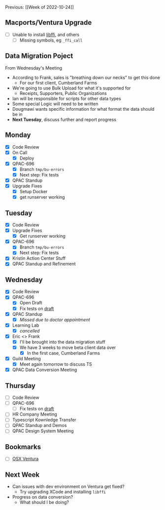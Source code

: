 Previous: [[Week of 2022-10-24]]

## Macports/Ventura Upgrade
- [ ] Unable to install [libffi](https://github.com/libffi/libffi), and others
	- [ ] Missing symbols, eg `_ffi_call`

## Data Migration Poject
From Wednesday's Meeting
- According to Frank, sales is "breathing down our necks" to get this done
	- For our first client, Cumberland Farms
- We're going to use Bulk Upload for what it's supported for
	- Receipts, Supporters, Public Organizations
- Ian will be responsible for scripts for other data types
- Some special Logic will need to be written
- Dougmawi wants specific information for what format the data should be in
- **Next Tuesday**, discuss further and report progress

## Monday
- [x] Code Review
- [x] On Call
	- [x] Deploy
- [x] QPAC-696
	- [x] Branch `tmp/bu-errors`
	- [x] Next step: Fix tests
- [x] QPAC Standup
- [x] Upgrade Fixes
	- [x] Setup Docker
	- [x] get runserver working

## Tuesday
- [x] Code Review
- [x] Upgrade Fixes
	- [x] Get runserver working
- [x] QPAC-696
	- [x] Branch `tmp/bu-errors`
	- [x] Next step: Fix tests
- [x] Kristin Action Center Stuff
- [x] QPAC Standup and Refinement

## Wednesday
- [x] Code Review
- [x] QPAC-696
	- [x] Open Draft
	- [x] Fix tests on [draft](https://github.com/QuorumUS/quorum-site/pull/27455)
- [x] QPAC Standup
	- [x] *Missed due to doctor appointment*
- [x] Learning Lab
	- [x] *cancelled*
- [x] Eric <> Frank
	- [x] I'll be brought into the data migration stuff
	- [x] We have 3 weeks to move beta client data over
		- [x] In the first case, Cumberland Farms
- [x] Guild Meeting
	- [x] Meet again tomorrow to discuss TS
- [x] QPAC Data Conversion Meeting

## Thursday
- [ ] Code Review
- [ ] QPAC-696
	- [ ] Fix tests on [draft](https://github.com/QuorumUS/quorum-site/pull/27455)
- [ ] HR Company Meeting
- [ ] Typescript Kownledge Transfer
- [ ] QPAC Standup and Demos
- [ ] QPAC Design System Meeting

## Bookmarks
- [ ] [OSX Ventura](https://arstechnica.com/gadgets/2022/10/macos-13-ventura-the-ars-technica-review/)

## Next Week
- Can issues with dev environment on Ventura get fixed?
	- Try upgrading XCode and installing `libffi`
- Progress on data conversion?
	- What should I be doing?